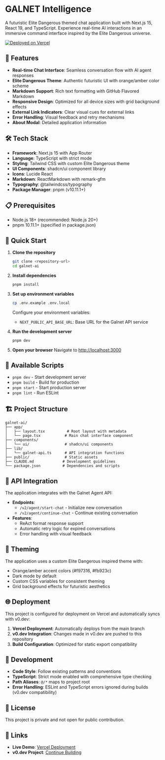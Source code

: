 # GALNET Intelligence

A futuristic Elite Dangerous themed chat application built with Next.js 15, React 19, and TypeScript. Experience real-time AI interactions in an immersive command interface inspired by the Elite Dangerous universe.

[![Deployed on Vercel](https://img.shields.io/badge/Deployed%20on-Vercel-black?style=for-the-badge&logo=vercel)](https://vercel.com/salim-laimeches-projects/v0-elite-dangerous-chat-app)

## 🚀 Features

- **Real-time Chat Interface**: Seamless conversation flow with AI agent responses
- **Elite Dangerous Theme**: Authentic futuristic UI with orange/amber color scheme
- **Markdown Support**: Rich text formatting with GitHub Flavored Markdown
- **Responsive Design**: Optimized for all device sizes with grid background effects
- **External Link Indicators**: Clear visual cues for external links
- **Error Handling**: Visual feedback and retry mechanisms
- **About Modal**: Detailed application information

## 🛠️ Tech Stack

- **Framework**: Next.js 15 with App Router
- **Language**: TypeScript with strict mode
- **Styling**: Tailwind CSS with custom Elite Dangerous theme
- **UI Components**: shadcn/ui component library
- **Icons**: Lucide React
- **Markdown**: ReactMarkdown with remark-gfm
- **Typography**: @tailwindcss/typography
- **Package Manager**: pnpm (v10.11.1+)

## 📋 Prerequisites

- Node.js 18+ (recommended: Node.js 20+)
- pnpm 10.11.1+ (specified in package.json)

## 🚀 Quick Start

1. **Clone the repository**
   ```bash
   git clone <repository-url>
   cd galnet-ai
   ```

2. **Install dependencies**
   ```bash
   pnpm install
   ```

3. **Set up environment variables**
   ```bash
   cp .env.example .env.local
   ```
   Configure your environment variables:
   - `NEXT_PUBLIC_API_BASE_URL`: Base URL for the Galnet API service

4. **Run the development server**
   ```bash
   pnpm dev
   ```

5. **Open your browser**
   Navigate to [http://localhost:3000](http://localhost:3000)

## 📝 Available Scripts

- `pnpm dev` - Start development server
- `pnpm build` - Build for production
- `pnpm start` - Start production server
- `pnpm lint` - Run ESLint

## 🏗️ Project Structure

```
galnet-ai/
├── app/
│   ├── layout.tsx          # Root layout with metadata
│   └── page.tsx           # Main chat interface component
├── components/
│   └── ui/                # shadcn/ui components
├── lib/
│   └── galnet-api.ts      # API integration functions
├── public/                # Static assets
├── CLAUDE.md             # Development guidelines
└── package.json          # Dependencies and scripts
```

## 🔌 API Integration

The application integrates with the Galnet Agent API:

- **Endpoints**: 
  - `/v2/agent/start-chat` - Initialize new conversation
  - `/v2/agent/continue-chat` - Continue existing conversation
- **Features**: 
  - ReAct format response support
  - Automatic retry logic for expired conversations
  - Error handling with visual feedback

## 🎨 Theming

The application uses a custom Elite Dangerous inspired theme with:
- Orange/amber accent colors (#f97316, #fb923c)
- Dark mode by default
- Custom CSS variables for consistent theming
- Grid background effects for futuristic aesthetics

## 🌐 Deployment

This project is configured for deployment on Vercel and automatically syncs with v0.dev:

1. **Vercel Deployment**: Automatically deploys from the main branch
2. **v0.dev Integration**: Changes made in v0.dev are pushed to this repository
3. **Build Configuration**: Optimized for static export compatibility

## 🤝 Development

- **Code Style**: Follow existing patterns and conventions
- **TypeScript**: Strict mode enabled with comprehensive type checking  
- **Path Aliases**: `@/*` maps to project root
- **Error Handling**: ESLint and TypeScript errors ignored during builds (v0.dev compatibility)

## 📄 License

This project is private and not open for public contribution.

## 🔗 Links

- **Live Demo**: [Vercel Deployment](https://vercel.com/salim-laimeches-projects/v0-elite-dangerous-chat-app)
- **v0.dev Project**: [Continue Building](https://v0.dev/chat/projects/OU2YSkiVe2P)
